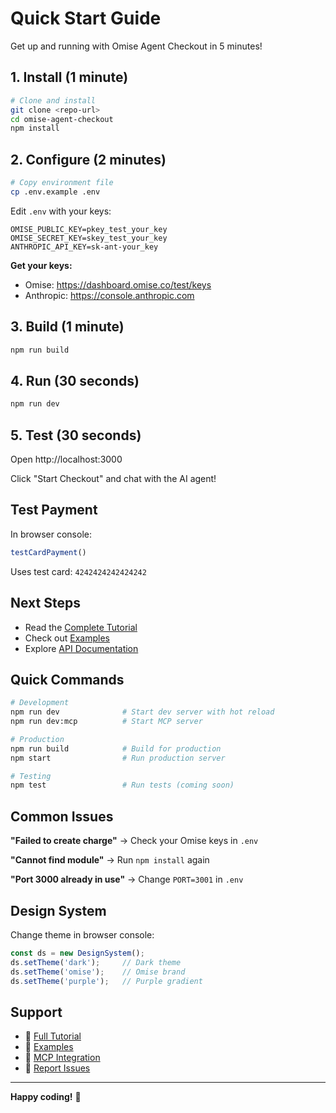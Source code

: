 # Quick Start Guide

Get up and running with Omise Agent Checkout in 5 minutes!

## 1. Install (1 minute)

```bash
# Clone and install
git clone <repo-url>
cd omise-agent-checkout
npm install
```

## 2. Configure (2 minutes)

```bash
# Copy environment file
cp .env.example .env
```

Edit `.env` with your keys:

```env
OMISE_PUBLIC_KEY=pkey_test_your_key
OMISE_SECRET_KEY=skey_test_your_key
ANTHROPIC_API_KEY=sk-ant-your_key
```

**Get your keys:**
- Omise: https://dashboard.omise.co/test/keys
- Anthropic: https://console.anthropic.com

## 3. Build (1 minute)

```bash
npm run build
```

## 4. Run (30 seconds)

```bash
npm run dev
```

## 5. Test (30 seconds)

Open http://localhost:3000

Click "Start Checkout" and chat with the AI agent!

## Test Payment

In browser console:

```javascript
testCardPayment()
```

Uses test card: `4242424242424242`

## Next Steps

- Read the [Complete Tutorial](TUTORIAL.md)
- Check out [Examples](EXAMPLES.md)
- Explore [API Documentation](README.md#api-documentation)

## Quick Commands

```bash
# Development
npm run dev              # Start dev server with hot reload
npm run dev:mcp          # Start MCP server

# Production
npm run build            # Build for production
npm start                # Run production server

# Testing
npm test                 # Run tests (coming soon)
```

## Common Issues

**"Failed to create charge"**
→ Check your Omise keys in `.env`

**"Cannot find module"**
→ Run `npm install` again

**"Port 3000 already in use"**
→ Change `PORT=3001` in `.env`

## Design System

Change theme in browser console:

```javascript
const ds = new DesignSystem();
ds.setTheme('dark');     // Dark theme
ds.setTheme('omise');    // Omise brand
ds.setTheme('purple');   // Purple gradient
```

## Support

- 📖 [Full Tutorial](TUTORIAL.md)
- 🎯 [Examples](EXAMPLES.md)
- 🔌 [MCP Integration](MCP_INTEGRATION.md)
- 🐛 [Report Issues](https://github.com/your-repo/issues)

---

**Happy coding!** 🚀
